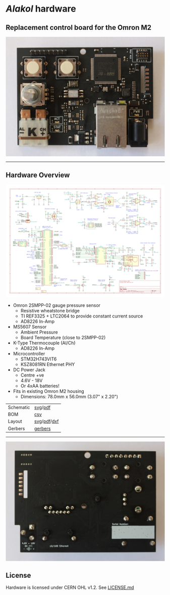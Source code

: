 # _Alakol_ hardware
## Replacement control board for the Omron M2

![PCB Front Photo](photos/alakol_pcb_front.jpg)

---

## Hardware Overview

![Schematic](output/schematic/svg/alakol.svg)

* Omron 2SMPP-02 gauge pressure sensor
  * Resistive wheatstone bridge
  * TI REF3325 + LTC2064 to provide constant current source
  * AD8226 In-Amp
* MS5607 Sensor
  * Ambient Pressure
  * Board Temperature (close to 2SMPP-02)
* K-Type Thermocouple (Al/Ch)
  * AD8226 In-Amp
* Microcontroller
  * STM32H743VIT6
  * KSZ8081RN Ethernet PHY
* DC Power Jack
  * Centre +ve
  * 4.6V - 18V
  * Or 4xAA batteries!
* Fits in existing Omron M2 housing
  * Dimensions: 78.0mm x 56.0mm (3.07" x 2.20")

| | |
| --- | --- |
| Schematic | [svg](output/schematic/svg/alakol.svg)/[pdf](output/schematic/pdf/alakol.pdf)
| BOM | [csv](output/bom/bom.csv)
| Layout | [svg](output/layout/svg)/[pdf](output/layout/pdf)/[dxf](output/layout/dxf)
| Gerbers | [gerbers](output/layout/gerber)

---

![PCB Back Photo](photos/alakol_pcb_back.jpg)

## License

Hardware is licensed under CERN OHL v1.2. See [LICENSE.md](LICENSE.md)

